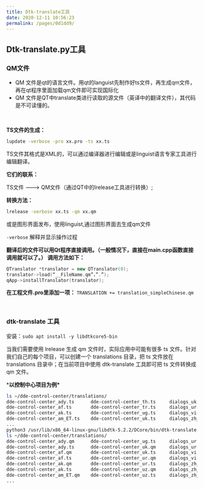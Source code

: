 ```yaml
---
title: Dtk-translate工具
date: 2020-12-11 10:56:23
permalink: /pages/0d1dd9/
---
```



## Dtk-translate.py工具

### QM文件

- QM 文件是qt的语言文件。用qt的languist先制作好ts文件，再生成qm文件，再在qt程序里面加载qm文件即可实现国际化
- QM 文件是QT中translate类进行读取的源文件（英译中的翻译文件），其代码是不可读懂的。

<br>

**TS文件的生成：**

```bash
lupdate -verbose -pro xx.pro -ts xx.ts
```

TS文件其格式是XML的，可以通过编译器进行编辑或是linguist语言专家工具进行编辑翻译。

**它们的联系：**

TS文件 ---> QM文件（通过QT中的lrelease工具进行转换）;

**转换方法：**

```bash
lrelease -verbose xx.ts -qm xx.qm
```

或是图形界面发布，使用linguist,通过图形界面去生成qm文件

`-verbose` 解释并显示操作过程

**翻译后的文件可以用Qt程序直接调用。（一般情况下，直接在main.cpp函数直接调用就可以了。） 调用方法如下：**

```cpp
QTranslator *translator = new QTranslator(0); 
translator->load(“__FileName.qm”，”.”);　 
qApp->installTranslator(translator); 
```

**在工程文件.pro里添加一项：** `TRANSLATION += translation_simpleChinese.qm`

<br>

### dtk-translate 工具

安装：`sudo apt install -y libdtkcore5-bin`

当我们需要使用 lrelease 生成 qm 文件时，实际应用中可能有很多 ts 文件。针对我们自己的每个项目，可以创建一个 translations 目录，把 ts 文件放在 translations 目录中；在当前项目中使用 dtk-translate 工具即可把 ts 文件转换成 qm 文件。

***以控制中心项目为例\***

```bash
ls ~/dde-control-center/translations/
dde-control-center_ady.ts      dde-control-center_th.ts     dialogs_uk.ts
dde-control-center_af.ts       dde-control-center_tr.ts     dialogs_ur.ts
dde-control-center_ak.ts       dde-control-center_ug.ts     dialogs_vi.ts
dde-control-center_am_ET.ts    dde-control-center_uk.ts     dialogs_zh_CN.ts
...
python3 /usr/lib/x86_64-linux-gnu/libdtk-5.2.2/DCore/bin/dtk-translate.py
ls ~/dde-control-center/translations/
dde-control-center_ady.qm      dde-control-center_ug.ts     dialogs_ur.qm
dde-control-center_ady.ts      dde-control-center_uk.qm     dialogs_ur.ts
dde-control-center_af.qm       dde-control-center_uk.ts     dialogs_vi.qm
dde-control-center_af.ts       dde-control-center_ur.qm     dialogs_vi.ts
dde-control-center_ak.qm       dde-control-center_ur.ts     dialogs_zh_CN.qm
dde-control-center_ak.ts       dde-control-center_uz.qm     dialogs_zh_CN.ts
dde-control-center_am_ET.qm    dde-control-center_uz.ts     dialogs_zh_HK.qm
...
```